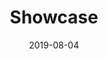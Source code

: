 ---
title: Showcase
description: Your portfolio two usernames away
repo: https://github.com/viveralia/showcase
color: FEF4C2
image: ./images/showcase.png
date: 2019-08-04
---